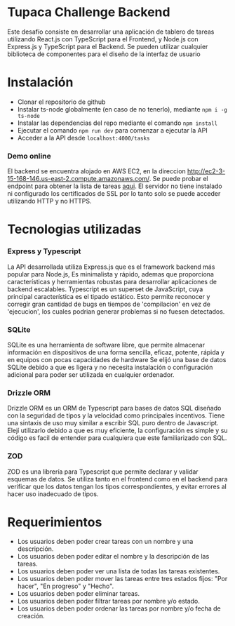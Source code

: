 # Tupaca Challenge Backend

Este desafío consiste en desarrollar una aplicación de tablero de tareas utilizando React.js con TypeScript
para el Frontend, y Node.js con Express.js y TypeScript para el Backend. Se pueden utilizar cualquier biblioteca de
componentes para el diseño de la interfaz de usuario

# Instalación
- Clonar el repositorio de github
- Instalar ts-node globalmente (en caso de no tenerlo), mediante `npm i -g ts-node`
- Instalar las dependencias del repo mediante el comando `npm install`
- Ejecutar el comando `npm run dev` para comenzar a ejecutar la API
- Acceder a la API desde `localhost:4000/tasks`

### Demo online
El backend se encuentra alojado en AWS EC2, en la direccion http://ec2-3-15-168-146.us-east-2.compute.amazonaws.com/. Se puede probar el endpoint para obtener la lista de 
tareas [aqui](http://ec2-3-15-168-146.us-east-2.compute.amazonaws.com/tasks). El servidor no tiene instalado ni configurado los certificados de SSL por lo tanto solo se puede acceder
utilizando HTTP y no HTTPS.

# Tecnologias utilizadas
### Express y Typescript
La API desarrollada utiliza Express.js que es el framework backend más popular para Node.js, Es minimalista y rápido, ademas que proporciona características
y herramientas robustas para desarrollar aplicaciones de backend escalables. Typescript es un superset de JavaScript, cuya  principal característica es el tipado estático.
Esto permite reconocer y corregir gran cantidad de bugs en tiempos de 'compilacion' en vez de 'ejecucion', los cuales podrian generar problemas si no fuesen detectados.
### SQLite
SQLite es una herramienta de software libre, que permite almacenar información en dispositivos de una forma sencilla, eficaz, potente, rápida y en equipos con pocas capacidades de hardware
Se elijó una base de datos SQLite debido a que es ligera y no necesita instalación o configuración adicional para poder ser utilizada en cualquier ordenador.
### Drizzle ORM
Drizzle ORM es un ORM de Typescript para bases de datos SQL diseñado con la seguridad de tipos y la velocidad como principales incentivos. Tiene una sintaxis de uso muy similar a escribir
SQL puro dentro de Javascript. Elejí utilizarlo debido a que es muy eficiente, la configuración es simple y su código es facil de entender para cualquiera que este familiarizado con SQL.
### ZOD
ZOD es una librería para Typescript que permite declarar y validar esquemas de datos. Se utiliza tanto en el frontend como en el backend para verificar que los datos tengan los tipos correspondientes,
y evitar errores al hacer uso inadecuado de tipos.

# Requerimientos
* Los usuarios deben poder crear tareas con un nombre y una descripción.
* Los usuarios deben poder editar el nombre y la descripción de las tareas.
* Los usuarios deben poder ver una lista de todas las tareas existentes.
* Los usuarios deben poder mover las tareas entre tres estados fijos: "Por hacer", "En progreso" y "Hecho".
* Los usuarios deben poder eliminar tareas.
* Los usuarios deben poder filtrar tareas por nombre y/o estado.
* Los usuarios deben poder ordenar las tareas por nombre y/o fecha de creación.

